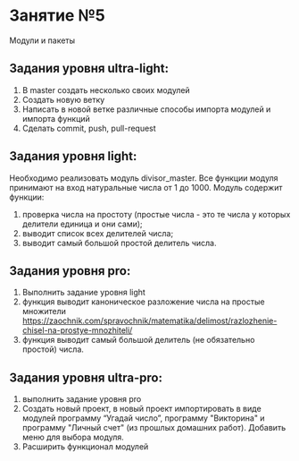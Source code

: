 # Занятие №5 
Модули и пакеты

## Задания уровня ultra-light:
1.	В master создать несколько своих модулей
2.	Создать новую ветку 
3.	Написать в новой ветке различные способы импорта модулей и импорта функций
4.	Сделать commit, push, pull-request


## Задания уровня light:
Необходимо реализовать модуль divisor_master. Все функции модуля принимают на вход натуральные числа от 1 до 1000. Модуль содержит функции:
1.	проверка числа на простоту (простые числа - это те числа у которых делители единица и они сами);
2.	выводит список всех делителей числа;
3.	выводит самый большой простой делитель числа.

## Задания уровня pro:
1.	Выполнить задание уровня light
2.	функция выводит каноническое разложение числа на простые множители https://zaochnik.com/spravochnik/matematika/delimost/razlozhenie-chisel-na-prostye-mnozhiteli/
3.	функция выводит самый большой делитель (не обязательно простой) числа. 

## Задания уровня ultra-pro:
1.	выполнить задание уровня pro
2.	Создать новый проект, в новый проект импортировать в виде модулей программу “Угадай число”, программу "Викторина" и программу "Личный счет" (из прошлых домашних работ). Добавить меню для выбора модуля.
3.	Расширить функционал модулей

